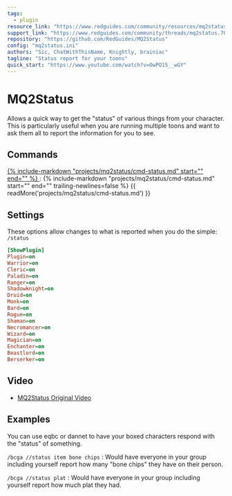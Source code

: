 ```yaml
---
tags:
  - plugin
resource_link: "https://www.redguides.com/community/resources/mq2status.1256/"
support_link: "https://www.redguides.com/community/threads/mq2status.70045/"
repository: "https://github.com/RedGuides/MQ2Status"
config: "mq2status.ini"
authors: "Sic, ChatWithThisName, Knightly, brainiac"
tagline: "Status report for your toons"
quick_start: "https://www.youtube.com/watch?v=OwPO15__wGY"
---
```


# MQ2Status

<!--desc-start-->
Allows a quick way to get the "status" of various things from your character. This is particularly useful when you are running multiple toons and want to ask them all to report the information for you to see.
<!--desc-end-->

## Commands

<a href="cmd-status/">
{% 
  include-markdown "projects/mq2status/cmd-status.md" 
  start="<!--cmd-syntax-start-->" 
  end="<!--cmd-syntax-end-->" 
%}
</a>
:    {% include-markdown "projects/mq2status/cmd-status.md" 
        start="<!--cmd-desc-start-->" 
        end="<!--cmd-desc-end-->" 
        trailing-newlines=false 
     %} {{ readMore('projects/mq2status/cmd-status.md') }}

## Settings

These options allow changes to what is reported when you do the simple: `/status`

```ini
[ShowPlugin]
Plugin=on
Warrior=on
Cleric=on
Paladin=on
Ranger=on
Shadowknight=on
Druid=on
Monk=on
Bard=on
Rogue=on
Shaman=on
Necromancer=on
Wizard=on
Magician=on
Enchanter=on
Beastlord=on
Berserker=on
```

## Video

- [MQ2Status Original Video](https://www.youtube.com/watch?v=OwPO15__wGY)

## Examples

You can use eqbc or dannet to have your boxed characters respond with the "status" of something.

`/bcga //status item bone chips`
:   Would have everyone in your group including yourself report how many "bone chips" they have on their person.

`/bcga //status plat`
:   Would have everyone in your group including yourself report how much plat they had.